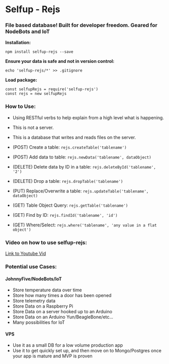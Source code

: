 # Selfup - Rejs

### File based database! Built for developer freedom. Geared for NodeBots and IoT

**Installation:**

`npm install selfup-rejs --save`

**Ensure your data is safe and not in version control:**

`echo 'selfup-rejs/*' >> .gitignore`

**Load package:**

    const selfupRejs = require('selfup-rejs')
    const rejs = new selfupRejs

### How to Use:

* Using RESTful verbs to help explain from a high level what is happening.
* This is not a server.
* This is a database that writes and reads files on the server.


* (POST)   Create a table: `rejs.createTable('tablename')`
* (POST)   Add data to table: `rejs.newData('tablename', dataObject)`
* (DELETE) Delete data by ID in a table: `rejs.deleteById('tablename', '2')`
* (DELETE) Drop a table: `rejs.dropTable('tablename')`
* (PUT)    Replace/Overwrite a table: `rejs.updateTable('tablename', dataObject)`
* (GET)    Table Object Query: `rejs.getTable('tablename')`
* (GET)    Find by ID: `rejs.findId('tablename', 'id')`
* (GET)    Where/Select: `rejs.where('tablename', 'any value in a flat object')`

### Video on how to use selfup-rejs:

[Link to Youtube Vid](https://www.youtube.com/watch?v=dVTePMkw9EE&feature=youtu.be&a)

### Potential use Cases:

#### JohnnyFive/NodeBots/IoT

* Store temperature data over time
* Store how many times a door has been opened
* Store telemetry data
* Store Data on a Raspberry Pi
* Store Data on a server hooked up to an Arduino
* Store Data on an Arduino Yun/BeagleBone/etc...
* Many possibilities for IoT

#### VPS

* Use it as a small DB for a low volume production app
* Use it to get quickly set up, and then move on to Mongo/Postgres once your app is mature and MVP is proven

